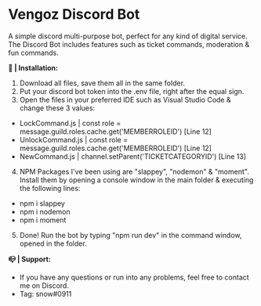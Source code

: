 # Vengoz Discord Bot
A simple discord multi-purpose bot, perfect for any kind of digital service.
The Discord Bot includes features such as ticket commands, moderation & fun commands.

**📑 | Installation:**

1) Download all files, save them all in the same folder.
2) Put your discord bot token into the .env file, right after the equal sign.
3) Open the files in your preferred IDE such as Visual Studio Code & change these 3 values:
- LockCommand.js   | const role = message.guild.roles.cache.get('MEMBERROLEID') [Line 12]
- UnlockCommand.js | const role = message.guild.roles.cache.get('MEMBERROLEID') [Line 12]
- NewCommand.js      | channel.setParent('TICKETCATEGORYID') [Line 13]
4) NPM Packages I've been using are "slappey", "nodemon" & "moment". Install them by opening a console window in the main folder & executing the following lines:
- npm i slappey
- npm i nodemon
- npm i moment
5) Done! Run the bot by typing "npm run dev" in the command window, opened in the folder.

**📪 | Support:**

- If you have any questions or run into any problems, feel free to contact me on Discord. 
- Tag: snow#0911
